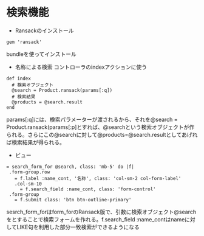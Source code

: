 # 検索機能
- Ransackのインストール
```
gem 'ransack'
```
bundleを使ってインストール

- 名称による検索
コントローラのindexアクションに使う
```
def index
  # 検索オブジェクト
  @search = Product.ransack(params[:q])
  # 検索結果
  @products = @search.result
end
 ```
 params[:q]には、検索パラメーターが渡されるから、それを@search = Product.ransack(params[:p]とすれば、@searchという検索オブジェクトが作られる。さらにこの@searchに対して@products=@search.resultとしてあげれば検索結果が得られる。
 
 - ビュー
 ```
 = search_form_for @search, class: 'mb-5' do |f|
  .form-group.row
    = f.label :name_cont, '名称', class: 'col-sm-2 col-form-label'
    .col-sm-10
      = f.search_field :name_cont, class: 'form-control'
  .form-group
    = f.submit class: 'btn btn-outline-primary'
```
sesrch_form_forはform_forのRansack版で、引数に検索オブジェクト@searchをとすることで検索フォームを作れる。f.search_field :name_contはnameに対してLIKE句を利用した部分一致検索ができるようになる
